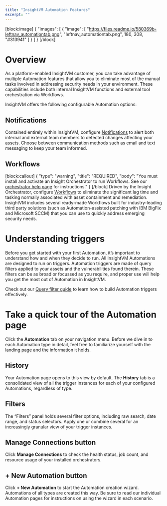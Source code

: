 ```yaml
---
title: "InsightVM Automation Features"
excerpt: ""
---
```

[block:image]
{
  "images": [
    {
      "image": [
        "https://files.readme.io/580369b-leftnav_automationtab.png",
        "leftnav_automationtab.png",
        180,
        308,
        "#313941"
      ]
    }
  ]
}
[/block]
# Overview

As a platform-enabled InsightVM customer, you can take advantage of multiple Automation features that allow you to eliminate most of the manual tasks involved in addressing security needs in your environment.  These capabilities include both internal InsightVM functions and external tool orchestration via Workflows.

InsightVM offers the following configurable Automation options:

## Notifications

Contained entirely within InsightVM, configure [Notifications](doc:notifications) to alert both internal and external team members to detected changes affecting your assets.  Choose between communication methods such as email and text messaging to keep your team informed.

## Workflows
[block:callout]
{
  "type": "warning",
  "title": "REQUIRED",
  "body": "You must install and activate an Insight Orchestrator to run Workflows.  See our [orchestrator help page](https://insightconnect.help.rapid7.com/docs/install-and-activate-the-orchestrator) for instructions."
}
[/block]
Driven by the Insight Orchestrator, configure [Workflows](doc:workflows) to eliminate the significant lag time and tasking normally associated with asset containment and remediation.  InsightVM includes several ready-made Workflows built for industry-leading third party solutions (such as Automation-assisted patching with IBM BigFix and Microsoft SCCM) that you can use to quickly address emerging security needs.

# Understanding triggers

Before you get started with your first Automation, it’s important to understand how and when they decide to run.  All InsightVM Automations are designed to run on triggers.  Automation triggers are made of query filters applied to your assets and the vulnerabilities found therein.  These filters can be as broad or focussed as you require, and proper use will help you get the most out of Automation in InsightVM.

Check out our [Query filter guide](doc:query-filter-guide) to learn how to build Automation triggers effectively.

# Take a quick tour of the Automation page

Click the **Automation** tab on your navigation menu.  Before we dive in to each Automation type in detail, feel free to familiarize yourself with the landing page and the information it holds.

## History

Your Automation page opens to this view by default.  The **History** tab is a consolidated view of all the trigger instances for each of your configured Automations, regardless of type.

## Filters

The “Filters” panel holds several filter options, including raw search, date range, and status selectors.  Apply one or combine several for an increasingly granular view of your trigger instances.

## **Manage Connections** button

Click **Manage Connections** to check the health status, job count, and resource usage of your installed orchestrators.

## **+ New Automation** button

Click **+ New Automation** to start the Automation creation wizard.  Automations of all types are created this way.  Be sure to read our individual Automation pages for instructions on using the wizard in each scenario.
